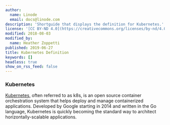 ```yaml
---
author:
  name: Linode
  email: docs@linode.com
description: 'Shortguide that displays the definition for Kubernetes.'
license: '[CC BY-ND 4.0](https://creativecommons.org/licenses/by-nd/4.0)'
modified: 2018-08-03
modified_by:
  name: Heather Zoppetti
published: 2019-06-27
title: Kubernetes Definition
keywords: []
headless: true
show_on_rss_feed: false
---
```


### Kubernetes

[Kubernetes](https://kubernetes.io), often referred to as k8s, is an open source container orchestration system that helps deploy and manage containerized applications. Developed by Google starting in 2014 and written in the Go language, Kubernetes is quickly becoming the standard way to architect horizontally-scalable applications.